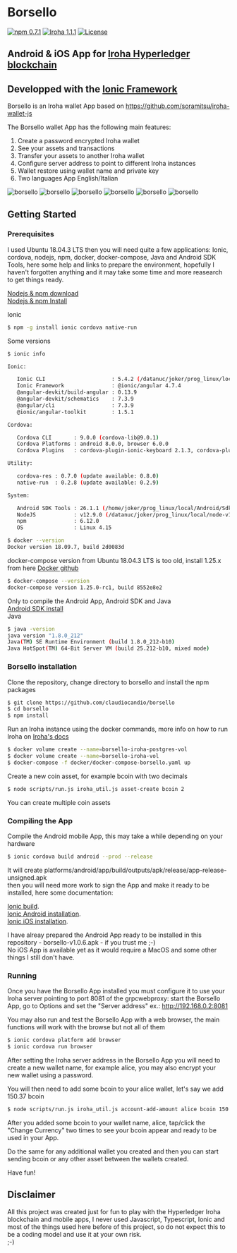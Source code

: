 
# Borsello
[![npm 0.7.1](https://img.shields.io/npm/v/iroha-helpers.svg)](https://www.npmjs.com/package/iroha-helpers)
[![Iroha 1.1.1](https://img.shields.io/badge/Iroha-1.1.1-red.svg)](https://github.com/hyperledger/iroha/releases/tag/1.1.1)
[![License](https://img.shields.io/badge/License-Apache%202.0-blue.svg?style=flat-square)](https://opensource.org/licenses/Apache-2.0)

## Android & iOS App for [Iroha Hyperledger blockchain](http://iroha.readthedocs.io/)
## Developped with the [Ionic Framework](https://ionicframework.com/)

Borsello is an Iroha wallet App based on https://github.com/soramitsu/iroha-wallet-js

The Borsello wallet App has the following main features:
1. Create a password encrypted Iroha wallet
2. See your assets and transactions
3. Transfer your assets to another Iroha wallet
4. Configure server address to point to different Iroha instances
5. Wallet restore using wallet name and private key
6. Two languages App English/Italian

![borsello](https://www.claudiocandio.it/local/img/borsello1.png)
![borsello](https://www.claudiocandio.it/local/img/borsello2.png)
![borsello](https://www.claudiocandio.it/local/img/borsello3.png)
![borsello](https://www.claudiocandio.it/local/img/borsello4.png)
![borsello](https://www.claudiocandio.it/local/img/borsello5.png)
![borsello](https://www.claudiocandio.it/local/img/borsello6.png)


## Getting Started

### Prerequisites

I used Ubuntu 18.04.3 LTS then you will need quite a few applications: Ionic, cordova, nodejs, npm, docker, docker-compose, Java and Android SDK Tools, here some help and links to prepare the environment, hopefully I haven't forgotten anything and it may take some time and more reasearch to get things ready.

[Nodejs & npm download](https://nodejs.org/en/download/)  
[Nodejs & npm Install](https://github.com/nodejs/help/wiki/Installation)  

Ionic
```bash
$ npm -g install ionic cordova native-run
```

Some versions  

```bash
$ ionic info

Ionic:

   Ionic CLI                     : 5.4.2 (/datanuc/joker/prog_linux/local/node-v12.9.0-linux-x64/lib/node_modules/ionic)
   Ionic Framework               : @ionic/angular 4.7.4
   @angular-devkit/build-angular : 0.13.9
   @angular-devkit/schematics    : 7.3.9
   @angular/cli                  : 7.3.9
   @ionic/angular-toolkit        : 1.5.1

Cordova:

   Cordova CLI       : 9.0.0 (cordova-lib@9.0.1)
   Cordova Platforms : android 8.0.0, browser 6.0.0
   Cordova Plugins   : cordova-plugin-ionic-keyboard 2.1.3, cordova-plugin-ionic-webview 4.1.1, (and 9 other plugins)

Utility:

   cordova-res : 0.7.0 (update available: 0.8.0)
   native-run  : 0.2.8 (update available: 0.2.9)

System:

   Android SDK Tools : 26.1.1 (/home/joker/prog_linux/local/Android/Sdk)
   NodeJS            : v12.9.0 (/datanuc/joker/prog_linux/local/node-v12.9.0-linux-x64/bin/node)
   npm               : 6.12.0
   OS                : Linux 4.15
```

```bash
$ docker --version
Docker version 18.09.7, build 2d0083d
```

docker-compose version from Ubuntu 18.04.3 LTS is too old, install 1.25.x from here [Docker github](https://github.com/docker/compose/releases)
```bash
$ docker-compose --version
docker-compose version 1.25.0-rc1, build 8552e8e2
```

Only to compile the Android App, Android SDK and Java  
[Android SDK install](http://developer.android.com/sdk/index.html)  
Java
```bash
$ java -version
java version "1.8.0_212"
Java(TM) SE Runtime Environment (build 1.8.0_212-b10)
Java HotSpot(TM) 64-Bit Server VM (build 25.212-b10, mixed mode)
```

### Borsello installation

Clone the repository, change directory to borsello and install the npm packages
```bash
$ git clone https://github.com/claudiocandio/borsello
$ cd borsello
$ npm install
```

Run an Iroha instance using the docker commands, more info on how to run Iroha on [Iroha's docs](http://iroha.readthedocs.io/en/latest/getting_started/index.html)
```bash
$ docker volume create --name=borsello-iroha-postgres-vol
$ docker volume create --name=borsello-iroha-vol
$ docker-compose -f docker/docker-compose-borsello.yaml up
```

Create a new coin asset, for example bcoin with two decimals
```bash
$ node scripts/run.js iroha_util.js asset-create bcoin 2
```
You can create multiple coin assets

### Compiling the App

Compile the Android mobile App, this may take a while depending on your hardware
```bash
$ ionic cordova build android --prod --release
```
It will create platforms/android/app/build/outputs/apk/release/app-release-unsigned.apk  
then you will need more work to sign the App and make it ready to be installed, here some documentation:  

[Ionic build](https://ionicframework.com/docs/cli/commands/cordova-build).  
[Ionic Android installation](https://ionicframework.com/docs/installation/android).  
[Ionic iOS installation](https://ionicframework.com/docs/installation/ios).  

I have alreay prepared the Android App ready to be installed in this repository - borsello-v1.0.6.apk - if you trust me ;-)  
No iOS App is available yet as it would require a MacOS and some other things I still don't have.

### Running

Once you have the Borsello App installed you must configure it to use your Iroha server pointing to port 8081 of the grpcwebproxy: start the Borsello App, go to Options and set the "Server address" ex.:  http://192.168.0.2:8081  

You may also run and test the Borsello App with a web browser, the main functions will work with the browse but not all of them
```bash
$ ionic cordova platform add browser
$ ionic cordova run browser
```

After setting the Iroha server address in the Borsello App you will need to create a new wallet name, for example alice, you may also encrypt your new wallet using a password.

You will then need to add some bcoin to your alice wallet, let's say we add 150.37 bcoin
```bash
$ node scripts/run.js iroha_util.js account-add-amount alice bcoin 150.37
```
After you added some bcoin to your wallet name, alice, tap/click the "Change Currency" two times to see your bcoin appear and ready to be used in your App.

Do the same for any additional wallet you created and then you can start sending bcoin or any other asset between the wallets created.

Have fun!

## Disclaimer

All this project was created just for fun to play with the Hyperledger Iroha blockchain and mobile apps, I never used Javascript, Typescript, Ionic and most of the things used here before of this project, so do not expect this to be a coding model and use it at your own risk.  
;-)


